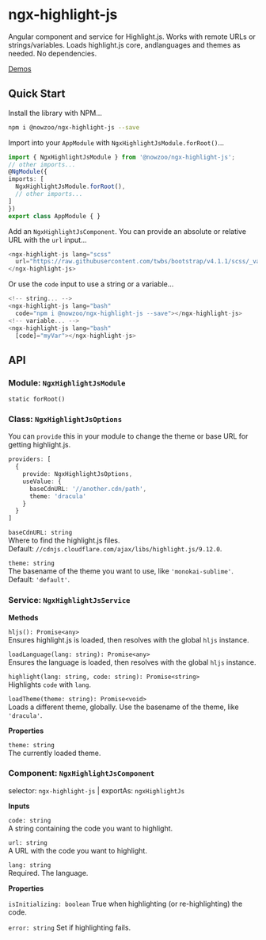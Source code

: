
# ngx-highlight-js

Angular component and service for Highlight.js. Works with remote URLs or strings/variables. Loads highlight.js core, andlanguages and themes as needed. No dependencies.

[Demos](https://nowzoo.github.io/ngx-highlight-js/index.html)

## Quick Start
Install the library with NPM...


```bash
npm i @nowzoo/ngx-highlight-js --save
```

Import into your `AppModule` with `NgxHighlightJsModule.forRoot()`...</p>
```ts
import { NgxHighlightJsModule } from '@nowzoo/ngx-highlight-js';
// other imports...
@NgModule({
imports: [
  NgxHighlightJsModule.forRoot(),
  // other imports...
]
})
export class AppModule { }
```

Add an `NgxHighlightJsComponent`. You can provide an absolute or relative URL with the `url` input...

```ts
<ngx-highlight-js lang="scss"
  url="https://raw.githubusercontent.com/twbs/bootstrap/v4.1.1/scss/_variables.scss">
</ngx-highlight-js>
```
Or use the `code` input to use a string or a variable...

```ts
<!-- string... -->
<ngx-highlight-js lang="bash"
  code="npm i @nowzoo/ngx-highlight-js --save"></ngx-highlight-js>
<!-- variable... -->
<ngx-highlight-js lang="bash"
  [code]="myVar"></ngx-highlight-js>
```
## API

### Module: `NgxHighlightJsModule`  

`static forRoot()`


### Class: `NgxHighlightJsOptions`

You can `provide` this in your module to change the theme or base URL for getting highlight.js.
```ts
providers: [
  {
    provide: NgxHighlightJsOptions,
    useValue: {
      baseCdnURL: '//another.cdn/path',
      theme: 'dracula'
    }
  }
]
```
`baseCdnURL: string`  
Where to find the highlight.js files.  
Default: `//cdnjs.cloudflare.com/ajax/libs/highlight.js/9.12.0`.

`theme: string`  
The basename of the theme you want to use, like `'monokai-sublime'`.  
Default: `'default'`.



### Service: `NgxHighlightJsService`

**Methods**

`hljs(): Promise<any>`  
Ensures highlight.js is loaded, then resolves with the global `hljs` instance.

`loadLanguage(lang: string): Promise<any>`  
Ensures the language is loaded, then resolves with the global `hljs` instance.

`highlight(lang: string, code: string): Promise<string>`  
Highlights `code` with `lang`.

`loadTheme(theme: string): Promise<void>`  
Loads a different theme, globally. Use the basename of the theme, like `'dracula'`.

**Properties**

`theme: string`  
The currently loaded theme.

### Component: `NgxHighlightJsComponent`
selector: `ngx-highlight-js` | exportAs: `ngxHighlightJs`

**Inputs**

`code: string`  
A string containing the code you want to highlight.

`url: string`  
A URL with the code you want to highlight.

`lang: string`  
Required. The language.

**Properties**

`isInitializing: boolean`
True when highlighting (or re-highlighting) the code.

`error: string`
Set if highlighting fails.
